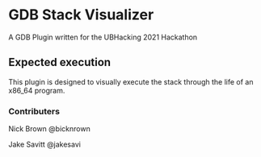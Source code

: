 # GDB Stack Visualizer

A GDB Plugin written for the UBHacking 2021 Hackathon

## Expected execution

This plugin is designed to visually execute the stack through the life of an x86_64 program.

### Contributers

Nick Brown @bicknrown

Jake Savitt @jakesavi
